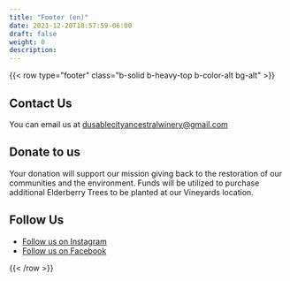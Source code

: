 ```yaml
---
title: "Footer (en)"
date: 2021-12-20T18:57:59-06:00
draft: false
weight: 0
description: 
---
```

{{< row type="footer" class="b-solid b-heavy-top b-color-alt bg-alt" >}}

## Contact Us
You can email us at dusablecityancestralwinery@gmail.com

## Donate to us
Your donation will support our mission giving back to the restoration of our communities and the environment. Funds will be utilized to purchase additional Elderberry Trees to be planted at our Vineyards location.

## Follow Us
* [Follow us on Instagram](https://www.instagram.com/dusablecityancestralwinery/)
* [Follow us on Facebook](https://www.facebook.com/profile.php?id=100063495073078)


{{< /row >}}
